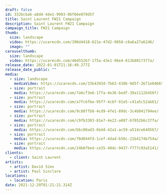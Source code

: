 ```yaml
---
draft: false
id: 332bcba6-a0d4-44e1-9993-06f66e070d5f
title: Saint Laurent FW21 Campaign
description: Saint Laurent FW21 Campaign
campaign_title: FW21 Campaign
thumb:
  size: landscape
  video: https://ucarecdn.com/398d4410-621e-47d2-9058-c0a6a27a62d6/
  image: ""
carouselthumb:
  size: landscape
  video: https://ucarecdn.com/46d55267-1f5a-43e1-96e4-813b8017377a/
release_date: 2022-01-01T21:16:49.277Z
release_date_public: ""
media:
  - size: landscape
    mediaVideo: https://ucarecdn.com/33b4393d-7b63-430b-9d5f-2671e0466916/
  - size: portrait
    media: https://ucarecdn.com/7a6cf3e6-1ffa-4e36-bedf-39a1112b458f/
  - size: portrait
    media: https://ucarecdn.com/a7fc6fbe-95f7-4cbf-91e5-c41a5c52ab61/
  - size: portrait
    media: https://ucarecdn.com/9c88ffb8-4cd9-4fe1-89dc-3c4b041794ee/
  - size: portrait
    media: https://ucarecdn.com/c9fb3303-81e7-4e22-a087-b7052b6c37fa/
  - size: portrait
    media: https://ucarecdn.com/bbc08ad3-6bdd-42a1-ac59-a514ce648567/
  - size: portrait
    media: https://ucarecdn.com/70d044fd-1cef-4dad-b58c-21b4174b754a/
  - size: portrait
    media: https://ucarecdn.com/24b6fbed-ce35-404c-9437-f777c93a5141/
clients:
  - client: Saint Laurent
artists:
  - artist: David Sims
  - artist: Paul Sinclare
locations:
  - location: Paris
date: 2021-12-29T01:21:21.314Z
---
```

